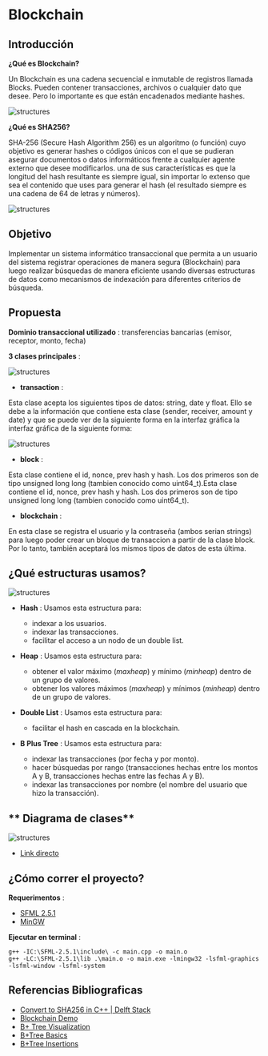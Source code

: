 # **Blockchain**

## **Introducción**

**¿Qué es Blockchain?**

Un Blockchain es una cadena secuencial e inmutable de registros 
llamada Blocks. Pueden contener transacciones, archivos o cualquier dato que desee. Pero 
lo importante es que están encadenados mediante hashes.

![structures](img/blockchain.jpg)

**¿Qué es SHA256?**

SHA-256 (Secure Hash Algorithm 256) es un algoritmo (o función) cuyo objetivo es generar hashes 
o códigos únicos con el que se pudieran asegurar documentos o datos informáticos frente a cualquier
agente externo que desee modificarlos. una de sus características es que la longitud del hash resultante es siempre igual, sin importar lo extenso que sea el contenido que uses para generar el hash (el resultado siempre es una cadena de 64 de letras y números).

![structures](img/sha256.png)

## **Objetivo**

Implementar un sistema informático transaccional que permita a un usuario del sistema registrar
operaciones de manera segura (Blockchain) para luego realizar búsquedas de manera eficiente
usando diversas estructuras de datos como mecanismos de indexación para diferentes criterios de búsqueda.

## **Propuesta**

**Dominio transaccional utilizado** : transferencias bancarias (emisor, receptor, monto, fecha)

**3 clases principales** :

![structures](img/main.png)

* **transaction** :

Esta clase acepta los siguientes tipos de datos: string, date y float. Ello se debe a la información que contiene esta clase (sender, receiver, amount y date) y que se puede ver de la siguiente forma en la interfaz gráfica la interfaz gráfica de la siguiente forma:

![structures](img/transactionUI.jpeg)

* **block** :

Esta clase contiene el id, nonce, prev hash y hash. Los dos primeros son de tipo unsigned long long (tambien conocido como uint64_t).Esta clase contiene el id, nonce, prev hash y hash. Los dos primeros son de tipo unsigned long long (tambien conocido como uint64_t).

* **blockchain** :

En esta clase se registra el usuario y la contraseña (ambos serian strings) para luego poder crear un bloque de transaccion a partir de la clase block. Por lo tanto, también aceptará los mismos tipos de datos de esta última.

## **¿Qué estructuras usamos?**

![structures](img/structures.jpg)

* **Hash** : Usamos esta estructura para:
    - indexar a los usuarios.
    - indexar las transacciones.
    - facilitar el acceso a un nodo de un double list.

* **Heap** : Usamos esta estructura para:
    - obtener el valor máximo (*maxheap*) y mínimo (*minheap*) dentro de un grupo de valores.
    - obtener los valores máximos (*maxheap*) y mínimos (*minheap*) dentro de un grupo de valores.

* **Double List** : Usamos esta estructura para:
    - facilitar el hash en cascada en la blockchain.

* **B Plus Tree** : Usamos esta estructura para:
    - indexar las transacciones (por fecha y por monto).
    - hacer búsquedas por rango (transacciones hechas entre los montos A y B, transacciones hechas entre las fechas A y B).
    - indexar las transacciones por nombre (el nombre del usuario que hizo la transacción).
    
## ** Diagrama de clases**

![structures](img/part2.png)

- [Link directo](https://viewer.diagrams.net/?tags=%7B%7D&highlight=0000ff&edit=_blank&layers=1&nav=1&title=Diagrama%20sin%20t%C3%ADtulo.drawio#R7R1rc9q49rfcD8wknUnHL8B8DEkfe5Pd5qZpu%2Fd%2BYRQswBtjUds0sB%2F2t189jW3JRga7hIaZ7gZLR89zdHRekjr21Xz1IQKL2e%2FIg0HHMrxVx77uWJbpWFaH%2FDO8NU8ZOCZLmUa%2Bx9M2CZ%2F9vyFPNHjq0vdgnANMEAoSf5FPHKMwhOMklwaiCD3nwSYoyLe6AFMoJXweg0BO%2FeZ7yYylulZ%2Fk%2F4R%2BtOZaNnsDVjOHAhgPpJ4Bjz0nEmy33XsqwihhP2ar65gQGZPzMu339bfgtun3od%2F%2Fyf%2BDr4Mbx7%2B%2BHrBKntfp0g6hAiGyc5VP1ne5z%2Bv%2FNW3%2BfrH7Rfz%2B%2FDbzfcL1%2BFjS9ZiwqCH549%2FoiiZoSkKQfBukzqM0DL0IKnWwF8bmFuEFjjRxIl%2FwSRZc2IAywThpFkyD3guHka0%2FpN8vDUMRyT8l1T41uynENcr3gT7Wme%2F7mDkz2ECozTRuyTUgj8fAzR%2BYknv%2FSDgAJpzyOc6RstoDCsmjtNEAqIpTCrgHJsBklnNECRH0QeI8CCiNQaIYAAS%2F0eeagEn%2FmkKt0Ew%2FsFxXAPfvNs%2FQLDkLQ0XSQShRAXxsz8PQEjQPUFhIgiC4AYE%2FjTEv8d4Jsn8D3%2FAKPHxirvkGQkhg%2BF45gfeLVijJZmfOAHjJ%2FE1nKHI%2FxtXCwRF4Owo4fRi9XIQn0lJjsQIxhjmTiDRLCT9DlY5wFsQJzxhjIIALGL%2FMR3GHKPOD4coSdCcA00wuVyhAEV0DuyJO4bjMe1dhJ5gJufR7Trd%2BlRFJgquKslA5FoDjirOd%2Fv883nDw2zBmGYZ%2FuUIvts46ZgS6VwQsqXs7xL%2FCvHe0bF6AcHvA%2F4xJT%2Fe4B94vkwyVxeUqa4oXeD5YqUImkZJASqAccyyJ8twnPgoFBU%2F4q3jDG8VGK%2BWQVoB8wVFwxXbQgrp56IfhQamEQSUdi87V1bnsq1m4PclofDGGymsVUxTSSWVltG1WMkBnCSl6zhegLEfTm8pzLWzSbnnVEeSEC47CSj7nfmeR7CLt4kEJIAtONKLBfLDhFJld4j%2FYTq9Mt52O91rMuLu0Nx8438EPEquyCxEwKeLC%2BLV%2FAzjRLnsKrnd9mXHVxlBn84qE9tm44vMkhaZhO3Ap1yZYVuINObuWJ5jfNFtnaP1gW7iF6aEeltGva1AcwAeYXCHYp%2FSun0dMdgC%2BrdhuA7LbQb3pqnJYt2WcG8rcI9HawzvgmX8gDfps%2FMMf2F5%2F9DMRJ25KSi4bJb%2F1oVnfImyZvpL8FD6QTmdXKMfxnj%2BzzATM57g%2Bpzx9B8IT0MRMoYgGs8KkIRDSpAfYHKPN52zc81th5Wa%2B6Eo8SBnglVV5hO89WPeIOXk12iJ6Z0kSi2XFr8H4RTS8VFZh00b%2BcRi6m41T%2FzQG%2BH%2F4Ors4Q3Tlja14klkHykqA4JyOkay2JSVkbk8K5tQPtOZBuphwE%2FgfCQIolZ%2FH%2BTKKFGK2tQdeCPALkU7pSOjYHLzLIXOlkHnuXLApZ3MjFtjbnU6mZ1%2FSjY1sEA7ct9GTypXdru0la7R8j4voxhxOqheZEIKMwIMUDWwcYBHVj2kXPGT1Nbazu3q7dzWwGpp7%2B4dyI6SGj08H8xR6D3M%2FLBTNH0UCWkCe2q11usPHo0WjCWOprFESLvNGUtoUTxHYJ0B4CS9qfkOMSYvqA0vwJzy7ToF01qxgGNWFsA%2FWB82BJYOZneacyR5kbCcgLK1kzWnfbKvYc0hDD1HHwpzjjlQcCzTacuc01WaczzM%2B%2FEfWRYmmSHdsbRtPYsI%2FqgG19wRU%2FyUYfRX3xEdbYIrt2Moyavblh2j16AdQxPLR2LHqGA2zeDe1WQtbZkx%2BiVmDKoAKCwYJek0%2BSFlSZUKCWFM5yd20h5JyfK1mp20JV73ewcWr9U%2BxQIBeQC6E6WE0Ru78HHSvGDt6grW%2FaYF673Q6Sol1xmIZyfJ9WfQlb7k2jfyio2pckSqJVezrQ1moJRc2Wcqun4tCKPEvshybrQ3inR2y%2FDxq28Urja51JQ77bbkTlMOcNhZ8NRF85EInhW8ohnk9w4seJpyhMIekudNJ%2BOUoF%2B0Xn0x88Q9ahOQrpjZmk1kcBgxU0TDdXKRcIbpdI4gEs60NYVQ80XJoKbsbicL%2F%2FEUDvcSw%2BGEQT0VNLq6Yqhbsd3w9u7hOAHhNICbBh0j356jas9USTYF3gQCTBQhSOCQsIlYItsG%2FACm7AggEq8fjwIIJspICv1QvJgSYWk2Nc7ITnqSla98u8%2F8IkM5DRiNX70bNWVwjUvvptGa%2BC57JXYW3195%2FFt99Jv2oQV4lddgVwG%2BJOTtxD3aI59Di%2B9CAX1hVuKm5e2Bprzd%2BMmT3YIpirERXWtLMEXPNvYrYNs%2FIfrCNU%2FE1uo5p92ozegXiKe7hXiKBSxu8W6VeEzZhp0NSjwpny8qese2CxxMmK%2BzO11PsdOlvvjmz4nIdm6iP00itE19yulbjxSd2uAVyqC2ZPXqve%2Fp2t9LL1ORW2vRPJbKsr6rWva6w3nqY18Vz6PCfltamcC1pJW9v%2F%2F0x0P5uZnh5dVNee5iGc9GlF2lQT5VsfYUnHArPWi04HVvg6JVVgH58QjOF8n6rOpIEjsJUFXNI5xuDiBpHmrAgl3NEpnjVpuoKSbuLFBc2j%2B0gBFIMEV3SSV4EZwVy2RPpxba%2FPzb%2F96Jbopd4bQVtMYMFDq2ihmYrZ10cO3D6D3cR2a8dex%2BJ%2BMnI1dIWJ0j8JOJGKxjUaV6vbxiZJpb9PBiAadXDe923Sr4djQvSw5P%2FXiKO1PrXAeNOysQn6EwTluGivO1p3PJYYtEKQKMSMn%2BJx8szG3cN3gHoYFp4qihUskaA7J9Jes6Tjl2CFT%2Bv%2B5O%2FOpjVVK2sI9SpqTH9pQy2Ya0s1L2ykPd6mNfoZQpsd%2FaXRGqOEcijpPNTOUqK0mnyamrTLAeGS6GSTEk7qtovkrvmWbKnStCc%2FOXP%2BQBmap14mCt0bCsSyhpuD1VQmZYP1eV6DvOUaoStrhI8UhUiYFZ0AwG1ZpBesekGr4dzcCWjZwfIVicNAOFZgBNrwv7Kj486PVt0GtTMyj463qWYit2FWzMbi3uwJYtpERKvywLjNtBwD%2Fdj7dTI9riQ0q2ZYT%2Bq4sPtv5CrFCAVOtu0JYCZKsuTNtRAdLF85EoQBVcuCHsm7pstzUNSI565ioN3rSVGpA6nSZraEBquF0uxSO%2BLJ0r8RZoUelTSjb5sn8NZ7Ib587LTFPlF8ttd3jdXd6%2F%2B%2BPhTL4aTXW13O2797qg9799%2BKgLK0Z4n4WvdcGXZ1ZN7wwj3J%2Bsr9FzqOhRVZEvi9ICp%2B2oPYakUGdVDMkS20Tz8aeHdo1ZfbuTO0I2GAxa0We1g7Ou%2B4NhGzeKiYisA1wptt%2BuJR9wOIX8vcCQP7MQUqy6sMtSXjFYPADWHOmoLtbZUdx95UFY6SrcS9n5qXdDy77HQhAWmV8qZ%2FhRQrTqqpAsHVh1gFaxJFXc9SO2ahTPhnDVKyZiuvRLZYO8lKWqo770G0rDwJRF6sWF1amCe4PrhotpDqw6foxWkqe0LaFkMnmeAstqis%2B1GZwipF3J4MxBryUW15fDFV7GFbpm8%2BKrOM2%2B3YHjvijx1ZHdzkOqIJzkV5nb4H3I9WwVf8Krzel6Lcqv%2FcJ1CRfiQuPs8u4rlrfwtLVAOrKTZGfxNZ3ZX0N8rSCH6lW4l%2FiqQn9b4qsjm%2BoveBmy0S%2FxHPUcyc0VonAMKyE210%2FIJj889WEMqEfpTYn%2FiRSn0Z%2B0ChYHygpjHGFaYBKRRkUo8mA0XF%2BDhPc3fUqlRm94JZdzvKclu1czB6uH1aYnzIetX9oP9UqzmSFX7vF6ijJm2pfsgHbpjV55qT%2FyZdQbVAv05kBm1dnUEpZzIJDUf9TJLHVDtYTU2fsivOq0Q%2BqSzOxGBDAuLKNkBqMibCp429elJZgRn2XKgvfFRg3IT6eRlFi6qXuaxWuVlVBdNoM5e4kzg7nEg%2FESCzCQh6mVYyEz5Oyoc4OVmxel%2FrVDGUFu4u8ZIu8tgTkB4V4fUeMjr20S%2BVh8pAAcNFfzp8c1FnI2bwrtyL1wNZfNVMN7s8VhVKtL%2B9fF%2BNh%2BVVBmtn8vLvfvRe0qNFXdVHbYUUQ6elW3vjCkUnWVsnC3NVX3sPcMGvKru7ZzFK%2FuOrovybywZ3dFvzPyL1%2F1gIc8nfRnOXTbGENoqZhet9c1%2B7BF%2FdksvL6rehpSdftfCtg8BTX4okY6sb%2BG%2BlxBDdWLca9nYVXob019ll1%2FF6mAbFZIyyzRqoAAGeUKb%2B5AoWHDiuIZ2UVWjaoys3mZoWR0JP7BO0h%2Fk85sqSjzuRHxy7UmBp6HpqPN1VOlgSgb1NJDdiqpoY3k6021Mlkp0RQx0%2FW1Ixs5fhGzNsNQiJhKhmH22xIxHdlhTC31VzM8DSdxQ2WuNz1vYqgWgGn07UGb4kbXzV8wdeFYsr2%2BqzzUYLQmcKif2RhT%2BinRZKkOUKYGL2MYxdutrVkPdr6%2BsopBEHxiplOvrv1VkwOmBFBGMr88B2ziJRAlAbd2PLoruyp3Fph18XwkAnMFP2sI%2B4rj0UrstyUwd8ueAqF7IOVhqiMClbljGtr%2FBXOxs9SIT3haCOawaNsHcfyMIq8qVny%2Bpq3VrStlicXaHlYxcdvUra%2B2RTPTHnPM%2FMwWyQiZZVm30UIylTwKaVgqbmwyaqGAJXOtK9s1kbR3z2KYPKx2nasE5XvDNLHqp94baC5NyGp%2BaSJTAbe9Nl9zlaorUQ3l7c7zVj4OZXAhcZhdgXgMvNpLWjkvNfTHDRfsNKE%2BnoSn%2BtunfJRFuX1aptXSBipaO5CH4oK4KHqdnIuiZ6b3vr1kF4V4A%2FXYXBSi3xmRiQREvOeHsuOTzeBluSjS6NyKF5HStBzTaO%2F5NHWUVwSnWG6B0chlOwneWqKCCp%2BC2JbqwGcOpOcwkADRzY%2F9kQJ5Rk9wHacB6axEtpV8ieHtp6ubEYk%2FH6HJyOr2Nr2od5Haq7eVpmxkr9hEFd26rVkKVCfJT661XVxr9bGfPqK2Ff1tYV%2F15NSQ6WOYV3CWUXkQH3h%2FLeNk5PlTPI1njL3xozRVxRj8aOJjEYmWqgK%2Bu7y%2Bpgyq%2FED8GM0XeFeL9XsQj6JRgpJRIF5pU1VLgLYCMNGqO7TeyKxUsN8C308L42KumkefmG57y05xWl617EyBh%2BZPy7uHUTF%2B8q3PuuqAmOdDP6BjFe%2FXGthZVNcu0M5lbf0DEU8aQTcYdPPqqdE%2FiqsDtelR3Cd5aHo03Dx59d1tDzq5xdgtZy%2BCxJ8RQkkWPAKL2e%2FIgwTi%2Fw%3D%3D)

## **¿Cómo correr el proyecto?**

**Requerimentos** :
- [SFML 2.5.1](https://www.sfml-dev.org/download/sfml/2.5.1/)
- [MinGW](https://www.mingw-w64.org/downloads/)

**Ejecutar en terminal** :

```
g++ -IC:\SFML-2.5.1\include\ -c main.cpp -o main.o
g++ -LC:\SFML-2.5.1\lib .\main.o -o main.exe -lmingw32 -lsfml-graphics -lsfml-window -lsfml-system
```
## **Referencias Bibliograficas**

- [Convert to SHA256 in C++ | Delft Stack](https://www.delftstack.com/howto/cpp/sha256-cpp/)
- [Blockchain Demo](https://andersbrownworth.com/blockchain/)
- [B+ Tree Visualization](https://www.cs.usfca.edu/~galles/visualization/BPlusTree.html)
- [B+Tree Basics](https://www.youtube.com/watch?v=49P_GDeMDRo)
- [B+Tree Insertions](https://youtu.be/h6Mw7_S4ai0)
